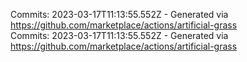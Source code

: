 Commits: 2023-03-17T11:13:55.552Z - Generated via https://github.com/marketplace/actions/artificial-grass
<br>
Commits: 2023-03-17T11:13:55.552Z - Generated via https://github.com/marketplace/actions/artificial-grass
<br>
